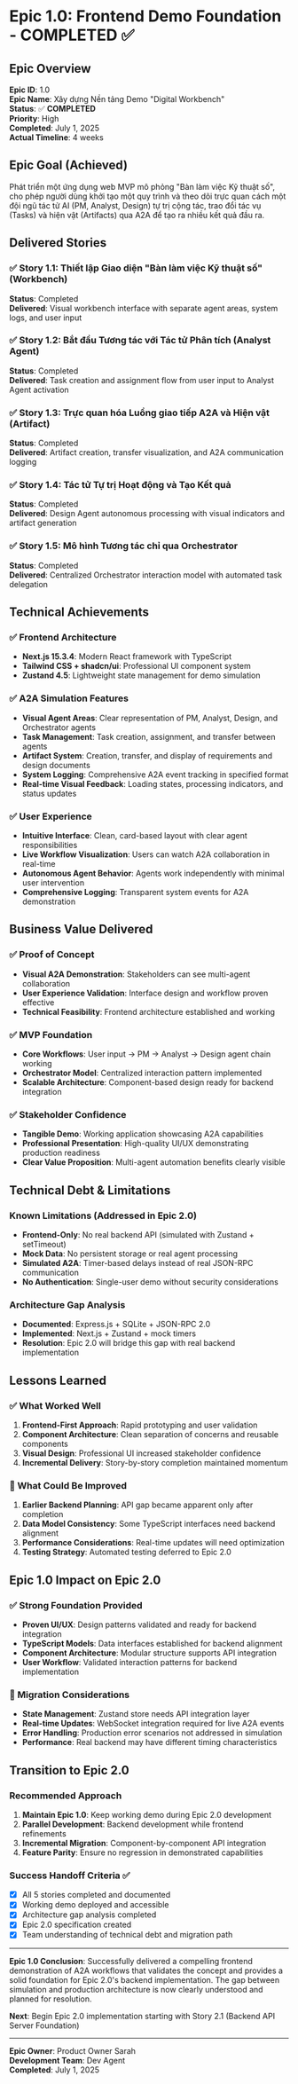 # Epic 1.0: Frontend Demo Foundation - COMPLETED ✅

## Epic Overview

**Epic ID**: 1.0  
**Epic Name**: Xây dựng Nền tảng Demo "Digital Workbench"  
**Status**: ✅ **COMPLETED**  
**Priority**: High  
**Completed**: July 1, 2025  
**Actual Timeline**: 4 weeks

## Epic Goal (Achieved)

Phát triển một ứng dụng web MVP mô phỏng "Bàn làm việc Kỹ thuật số", cho phép người dùng khởi tạo một quy trình và theo dõi trực quan cách một đội ngũ tác tử AI (PM, Analyst, Design) tự trị cộng tác, trao đổi tác vụ (Tasks) và hiện vật (Artifacts) qua A2A để tạo ra nhiều kết quả đầu ra.

## Delivered Stories

### ✅ Story 1.1: Thiết lập Giao diện "Bàn làm việc Kỹ thuật số" (Workbench)

**Status**: Completed  
**Delivered**: Visual workbench interface with separate agent areas, system logs, and user input

### ✅ Story 1.2: Bắt đầu Tương tác với Tác tử Phân tích (Analyst Agent)

**Status**: Completed  
**Delivered**: Task creation and assignment flow from user input to Analyst Agent activation

### ✅ Story 1.3: Trực quan hóa Luồng giao tiếp A2A và Hiện vật (Artifact)

**Status**: Completed  
**Delivered**: Artifact creation, transfer visualization, and A2A communication logging

### ✅ Story 1.4: Tác tử Tự trị Hoạt động và Tạo Kết quả

**Status**: Completed  
**Delivered**: Design Agent autonomous processing with visual indicators and artifact generation

### ✅ Story 1.5: Mô hình Tương tác chỉ qua Orchestrator

**Status**: Completed  
**Delivered**: Centralized Orchestrator interaction model with automated task delegation

## Technical Achievements

### ✅ Frontend Architecture

- **Next.js 15.3.4**: Modern React framework with TypeScript
- **Tailwind CSS + shadcn/ui**: Professional UI component system
- **Zustand 4.5**: Lightweight state management for demo simulation

### ✅ A2A Simulation Features

- **Visual Agent Areas**: Clear representation of PM, Analyst, Design, and Orchestrator agents
- **Task Management**: Task creation, assignment, and transfer between agents
- **Artifact System**: Creation, transfer, and display of requirements and design documents
- **System Logging**: Comprehensive A2A event tracking in specified format
- **Real-time Visual Feedback**: Loading states, processing indicators, and status updates

### ✅ User Experience

- **Intuitive Interface**: Clean, card-based layout with clear agent responsibilities
- **Live Workflow Visualization**: Users can watch A2A collaboration in real-time
- **Autonomous Agent Behavior**: Agents work independently with minimal user intervention
- **Comprehensive Logging**: Transparent system events for A2A demonstration

## Business Value Delivered

### ✅ Proof of Concept

- **Visual A2A Demonstration**: Stakeholders can see multi-agent collaboration
- **User Experience Validation**: Interface design and workflow proven effective
- **Technical Feasibility**: Frontend architecture established and working

### ✅ MVP Foundation

- **Core Workflows**: User input → PM → Analyst → Design agent chain working
- **Orchestrator Model**: Centralized interaction pattern implemented
- **Scalable Architecture**: Component-based design ready for backend integration

### ✅ Stakeholder Confidence

- **Tangible Demo**: Working application showcasing A2A capabilities
- **Professional Presentation**: High-quality UI/UX demonstrating production readiness
- **Clear Value Proposition**: Multi-agent automation benefits clearly visible

## Technical Debt & Limitations

### Known Limitations (Addressed in Epic 2.0)

- **Frontend-Only**: No real backend API (simulated with Zustand + setTimeout)
- **Mock Data**: No persistent storage or real agent processing
- **Simulated A2A**: Timer-based delays instead of real JSON-RPC communication
- **No Authentication**: Single-user demo without security considerations

### Architecture Gap Analysis

- **Documented**: Express.js + SQLite + JSON-RPC 2.0
- **Implemented**: Next.js + Zustand + mock timers
- **Resolution**: Epic 2.0 will bridge this gap with real backend implementation

## Lessons Learned

### ✅ What Worked Well

1. **Frontend-First Approach**: Rapid prototyping and user validation
2. **Component Architecture**: Clean separation of concerns and reusable components
3. **Visual Design**: Professional UI increased stakeholder confidence
4. **Incremental Delivery**: Story-by-story completion maintained momentum

### 🔄 What Could Be Improved

1. **Earlier Backend Planning**: API gap became apparent only after completion
2. **Data Model Consistency**: Some TypeScript interfaces need backend alignment
3. **Performance Considerations**: Real-time updates will need optimization
4. **Testing Strategy**: Automated testing deferred to Epic 2.0

## Epic 1.0 Impact on Epic 2.0

### ✅ Strong Foundation Provided

- **Proven UI/UX**: Design patterns validated and ready for backend integration
- **TypeScript Models**: Data interfaces established for backend alignment
- **Component Architecture**: Modular structure supports API integration
- **User Workflow**: Validated interaction patterns for backend implementation

### 🔄 Migration Considerations

- **State Management**: Zustand store needs API integration layer
- **Real-time Updates**: WebSocket integration required for live A2A events
- **Error Handling**: Production error scenarios not addressed in simulation
- **Performance**: Real backend may have different timing characteristics

## Transition to Epic 2.0

### Recommended Approach

1. **Maintain Epic 1.0**: Keep working demo during Epic 2.0 development
2. **Parallel Development**: Backend development while frontend refinements
3. **Incremental Migration**: Component-by-component API integration
4. **Feature Parity**: Ensure no regression in demonstrated capabilities

### Success Handoff Criteria ✅

- [x] All 5 stories completed and documented
- [x] Working demo deployed and accessible
- [x] Architecture gap analysis completed
- [x] Epic 2.0 specification created
- [x] Team understanding of technical debt and migration path

---

**Epic 1.0 Conclusion**: Successfully delivered a compelling frontend demonstration of A2A workflows that validates the concept and provides a solid foundation for Epic 2.0's backend implementation. The gap between simulation and production architecture is now clearly understood and planned for resolution.

**Next**: Begin Epic 2.0 implementation starting with Story 2.1 (Backend API Server Foundation)

---

**Epic Owner**: Product Owner Sarah  
**Development Team**: Dev Agent  
**Completed**: July 1, 2025
